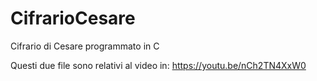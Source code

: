 # CifrarioCesare
Cifrario di Cesare programmato in C

Questi due file sono relativi al video in: https://youtu.be/nCh2TN4XxW0
